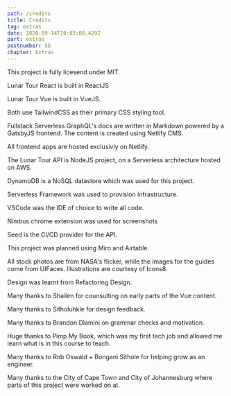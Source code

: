 ```yaml
---
path: /credits
title: Credits
tag: extras
date: 2020-09-14T19:02:08.429Z
part: extras
postnumber: 55
chapter: Extras
---
```


This project is fully licesend under MIT.

Lunar Tour React is built in ReactJS

Lunar Tour Vue is built in VueJS.

Both use TailwindCSS as their primary CSS styling tool.

Fullstack Serverless GraphQL's docs are written in Markdown powered by a GatsbyJS frontend. The content is created using Netlify CMS.

All frontend apps are hosted exclusivly on Netlify.

The Lunar Tour API is NodeJS project, on a Serverless architecture hosted on AWS.

DynamoDB is a NoSQL datastore which was used for this project.

Serverless Framework was used to provision infrastructure.

VSCode was the IDE of choice to write all code.

Nimbus chrome extension was used for screenshots

Seed is the CI/CD provider for the API.

This project was planned using Miro and Airtable.

All stock photos are from NASA's flicker, while the images for the guides come from UIFaces. Illustrations are courtesy of Icons8.

Design was learnt from Refactoring Design.

Many thanks to Shailen for counsulting on early parts of the Vue content.

Many thanks to Sitholuhkle for design feedback.

Many thanks to Brandon Dlamini on grammar checks and motivation.

Huge thanks to Pimp My Book, which was my first tech job and allowed me learn what is in this course to teach.

Many thanks to Rob Oswald + Bongani Sithole for helping grow as an engineer.

Many thanks to the City of Cape Town and City of Johannesburg where parts of this project were worked on at.
